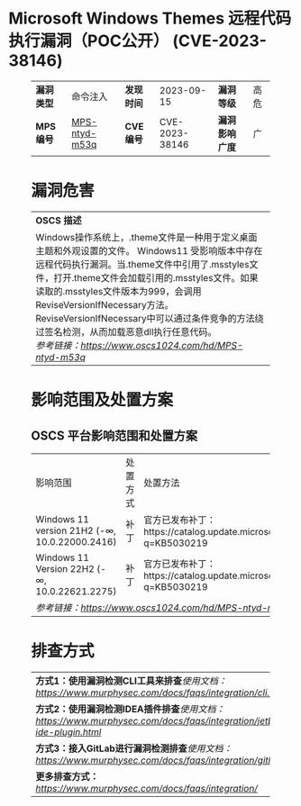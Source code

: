 # Microsoft Windows Themes 远程代码执行漏洞（POC公开） (CVE-2023-38146)
<figure class="wp-block-table">
    <table>
        <tbody>
        <tr>
            <td><strong>漏洞类型</strong></td>
            <td>命令注入</td>
            <td><strong>发现时间</strong></td>
            <td>2023-09-15</td>
            <td><strong>漏洞等级</strong></td>
            <td>高危</td>
        </tr>
        <tr>
            <td><strong>MPS编号</strong></td>
            <td><a href="https://www.oscs1024.com/hd/MPS-ntyd-m53q">MPS-ntyd-m53q</a></td>
            <td><strong>CVE编号</strong></td>
            <td>CVE-2023-38146</td>
            <td><strong>漏洞影响广度</strong></td>
            <td>广</td>
        </tr>
        </tbody>
    </table>
</figure>


<figure class="wp-block-table">
    <h1 class="wp-block-heading">漏洞危害</h1>
    <table>
        <tbody>
        <tr>
            <td><strong>OSCS 描述</strong></td>
        </tr>
        <tr>
            <td>Windows操作系统上，.theme文件是一种用于定义桌面主题和外观设置的文件。
Windows11 受影响版本中存在远程代码执行漏洞。当.theme文件中引用了.msstyles文件，打开.theme文件会加载引用的.msstyles文件。如果读取的.msstyles文件版本为999，会调用ReviseVersionIfNecessary方法。ReviseVersionIfNecessary中可以通过条件竞争的方法绕过签名检测，从而加载恶意dll执行任意代码。<br><em>参考链接：<a
                    href="https://www.oscs1024.com/hd/MPS-ntyd-m53q">https://www.oscs1024.com/hd/MPS-ntyd-m53q</a></em>
            </td>
        </tr>
        </tbody>
    </table>
</figure>


<figure class="wp-block-table alignleft">
    <h1 class="wp-block-heading">影响范围及处置方案</h1>
    <h2 class="wp-block-heading"><strong>OSCS</strong> <strong>平台影响范围和处置方案</strong></h2>
    <table>
        <tbody>
        <tr>
            <td>影响范围</td>
            <td>处置方式</td>
            <td>处置方法</td>
        </tr>
        <tr><td rowspan="1">Windows 11 version 21H2 (-∞, 10.0.22000.2416)</td><td>补丁</td><td>官方已发布补丁：https://catalog.update.microsoft.com/Search.aspx?q=KB5030219</td></tr><tr><td rowspan="1">Windows 11 Version 22H2 (-∞, 10.0.22621.2275)</td><td>补丁</td><td>官方已发布补丁：https://catalog.update.microsoft.com/Search.aspx?q=KB5030219</td></tr>
        <tr>
            <td colspan="3"><em>参考链接：</em><em><a
                    href="https://www.oscs1024.com/hd/MPS-ntyd-m53q">https://www.oscs1024.com/hd/MPS-ntyd-m53q</a></em></td>
        </tr>
        </tbody>
    </table>
</figure>


<figure class="wp-block-table">
    <h1 class="wp-block-heading">排查方式</h1>
    <table>
        <tbody>
        <tr>
            <td><strong>方式1：使用漏洞检测CLI工具来排查</strong><em>使用文档：<a
                    href="https://www.murphysec.com/docs/faqs/integration/cli.html">https://www.murphysec.com/docs/faqs/integration/cli.html</a></em>
            </td>
        </tr>
        <tr>
            <td><strong>方式2：使用漏洞检测IDEA插件排查</strong><em>使用文档：<a
                    href="https://www.murphysec.com/docs/faqs/integration/jetbrains-ide-plugin.html">https://www.murphysec.com/docs/faqs/integration/jetbrains-ide-plugin.html</a></em>
            </td>
        </tr>
        <tr>
            <td><strong>方式3：接入GitLab进行漏洞检测排查</strong><em>使用文档：<a
                    href="https://www.murphysec.com/docs/faqs/integration/gitlab.html">https://www.murphysec.com/docs/faqs/integration/gitlab.html</a></em>
            </td>
        </tr>
        <tr>
            <td><strong>更多排查方式：</strong><em><a
                    href="https://www.murphysec.com/docs/faqs/integration/">https://www.murphysec.com/docs/faqs/integration/</a></em>
            </td>
        </tr>
        </tbody>
    </table>
</figure>